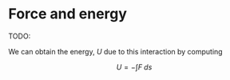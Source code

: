 # Force and energy

TODO:

We can obtain the energy, $U$ due to this interaction by computing

$$
U = - \int F \; ds
$$
